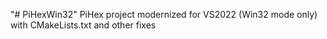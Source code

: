 "# PiHexWin32" 
PiHex project modernized for VS2022 (Win32 mode only) with CMakeLists.txt and other fixes
